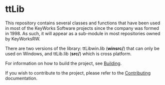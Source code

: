 # ttLib

This repository contains several classes and functions that have been used in most of the KeyWorks Software projects since the company was formed in 1998. As such, it will appear as a sub-module in most repositories owned by KeyWorksRW.

There are two versions of the library: ttLibwin.lib (**winsrc/**) that can only be used on Windows, and ttLib.lib (**src/**) which is cross platform.

For information on how to build the project, see [Building](BUILD.md).

If you wish to contribute to the project, please refer to the [Contributing](CONTRIBUTING.md) documentation.
